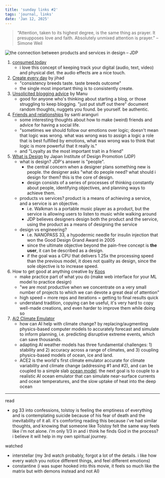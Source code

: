 ```yaml
---
title: 'sunday links #2'
tags: 'journal, links'
date: 'Jan 12, 2025'
---
```


> “Attention, taken to its highest degree, is the same thing as prayer. It presupposes love and faith. Absolutely unmixed attention is prayer.” – Simone Weil

![the connection between products and services in design – JDP](/images/jdp_design.png)

1. [consumed.today](https://consumed.today)
   - i love this concept of keeping track your digital (audio, text, video) and physical diet. the audio effects are a nice touch.
2. [Create every day](https://jihad.house/notes/create-every-day/) by jihad
   - "consistency breeds taste. taste breeds outcome"
   - the single most important thing is to consistently create.
3. [Unsolicited blogging advice](https://manuelmoreale.com/unsolicited-blogging-advice) by Manu
   - good for anyone who's thinking about starting a blog, or those struggling to keep blogging. "just put stuff out there" document random thoughts, nuggets you found. be yourself. be authentic.
4. [Friends and relationships](https://santiaranguri.com/friends/?curius=30) by santi aranguri
   - some interesting thoughts about how to make (weird) friends and advice for having a social life.
   - "sometimes we should follow our emotions over logic; doesn't mean that logic was wrong. what was wrong was to assign a logic a role that is best fulfilled by emotions, what was wrong was to think that logic is more powerful that it really is."
   - and "Loyalty as the most important trait in a friend"
5. [What is Design](https://web.archive.org/web/20210127203824/https://www.jidp.or.jp/en/about/firsttime/whatsdesign) by Japan Institute of Design Promotion (JDP)
   - what is design? JDP's answer is "people".
     - the central concern when a designer plans something new is people. the designer asks "what do people need? what should i design for them? this is the core of design.
     - design consists of a series of processes of thinking constantly about people, identifying objectives, and planning ways to achieve them.
   - products vs services? product is a means of achieving a service, and a service is an objective.
     - i.e. Walkman is a portable music player as a product, but the service is allowing users to listen to music while walking around
     - JDP believes designers design both the product and the service, using the product as a means of designing the service
   - design vs engineering?
     - i.e. NANOPASS 33, a hypodermic needle for insulin injection that won the Good Design Grand Award in 2005
     - since the ultimate objective beyond the pain-free concept is **the user**, it can be described as a design.
     - if the goal was a CPU that delivers 1.25x the processing speed than the previous model, it does not quality as design, since the sole objective is to increase speed.
6. How to get good at anything creative by [Koos](https://www.kooslooijesteijn.net/blog/get-good-at-anything-creative)
   - make practice part of what you do (make web interface for your ML model to practice design)
   - "we are most productive when we concentrate on a very small number of projects to which we can devote a great deal of attention"
   - high speed = more reps and iterations = getting to final results quick
   - understand tradition, copying can be useful, it's very hard to copy well-made creations, and even harder to improve them while doing so
7. [Ai2 Climate Emulator](https://allenai.org/blog/ai2-climate-emulator)
   - how can AI help with climate change? by replacing/augmenting physics-based computer models to accurately forecast and simulate to inform planning, i.e. predicting disruptive extreme events, which can save thousands.
   - adapting AI weather models has three fundamental challenges: 1\) stability and 2\) accuracy across a range of climates, and 3\) coupling physics-based models of ocean, ice and land.
   - ACE2 is the world's first climate emulator accurate for climate variability and climate change (addressing #1 and #2), and can be coupled to a simple slab [ocean model](https://arxiv.org/abs/2412.04418). the next goal is to couple to a realistic AI ocean emulator that can simulate near-surface currents and ocean temperatures, and the slow uptake of heat into the deep ocean

---

read

- pg 33 into confessions, tolstoy is feeling the emptiness of everything and is contemplating suicide because of his fear of death and the inevitability of it all. it's comforting reading this because i've had similar thoughts, and knowing that someone like Tolstoy felt the same way feels like i'm not alone. i'm only 1/3 in and i think he finds God in the process? i believe it will help in my own spiritual journey.

watched

- interstellar (my 3rd watch probably, forgot a lot of the details. i like how every watch you notice different things, and feel different emotions)
- constantine (i was super hooked into this movie, it feels so much like the matrix but with demons instead and not AI)
